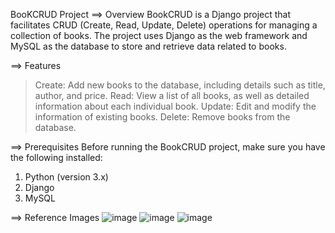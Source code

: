 BooKCRUD Project
==> Overview
BookCRUD is a Django project that facilitates CRUD (Create, Read, Update, Delete) operations for managing a collection of books. The project uses Django as the web framework and MySQL as the database to store and retrieve data related to books.

==> Features
> Create: Add new books to the database, including details such as title, author, and price.
> Read: View a list of all books, as well as detailed information about each individual book.
> Update: Edit and modify the information of existing books.
> Delete: Remove books from the database.

==> Prerequisites
Before running the BookCRUD project, make sure you have the following installed:
1) Python (version 3.x)
2) Django
3) MySQL


==> Reference Images
![image](https://github.com/hemishagawade/BookCRUD-project/assets/155709193/649546f3-85f6-47c6-bee2-5e5083abb741)
![image](https://github.com/hemishagawade/BookCRUD-project/assets/155709193/dada2f86-0fef-44c9-9b3f-d631a226621e)
![image](https://github.com/hemishagawade/BookCRUD-project/assets/155709193/71443c49-ee8d-4e99-b275-4f4c78502645)


